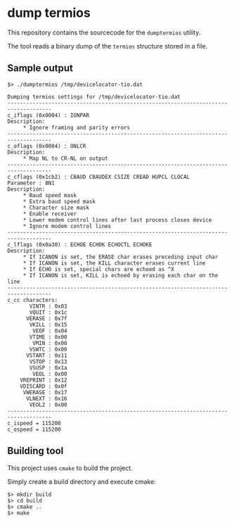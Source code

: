 # dump termios

This repository contains the sourcecode for the `dumptermios` utility.

The tool reads a binary dump of the `termios` structure stored in a file.

## Sample output
```
$> ./dumptermios /tmp/devicelocator-tio.dat

Dumping termios settings for /tmp/devicelocator-tio.dat
------------------------------------------------------------------------------------
c_iflags (0x0004) : IGNPAR 
Description:
	 * Ignore framing and parity errors
------------------------------------------------------------------------------------
c_oflags (0x0004) : ONLCR 
Description:
	 * Map NL to CR-NL on output
------------------------------------------------------------------------------------
c_cflags (0x1cb2) : CBAUD CBAUDEX CSIZE CREAD HUPCL CLOCAL 
Parameter : 8N1
Description:
	 * Baud speed mask
	 * Extra baud speed mask
	 * Character size mask
	 * Enable receiver
	 * Lower modem control lines after last process closes device
	 * Ignore modem control lines
------------------------------------------------------------------------------------
c_lflags (0x0a30) : ECHOE ECHOK ECHOCTL ECHOKE 
Description:
	 * If ICANON is set, the ERASE char erases preceding input char
	 * If ICANON is set, the KILL character erases current line
	 * If ECHO is set, special chars are echoed as ^X
	 * If ICANON is set, KILL is echoed by erasing each char on the line
------------------------------------------------------------------------------------
c_cc characters:
       VINTR : 0x03
       VQUIT : 0x1c
      VERASE : 0x7f
       VKILL : 0x15
        VEOF : 0x04
       VTIME : 0x00
        VMIN : 0x00
       VSWTC : 0x00
      VSTART : 0x11
       VSTOP : 0x13
       VSUSP : 0x1a
        VEOL : 0x00
    VREPRINT : 0x12
    VDISCARD : 0x0f
     VWERASE : 0x17
      VLNEXT : 0x16
       VEOL2 : 0x00
------------------------------------------------------------------------------------
c_ispeed = 115200
c_ospeed = 115200

```
## Building tool

This project uses `cmake` to build the project.

Simply create a build directory and execute cmake:

```
$> mkdir build
$> cd build
$> cmake ..
$> make
```
